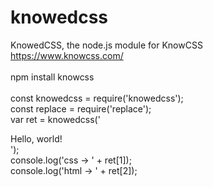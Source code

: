 # knowedcss
KnowedCSS, the node.js module for KnowCSS
<br>https://www.knowcss.com/
<br>
<br>npm install knowcss
<br>
<br>const knowedcss = require('knowedcss');
<br>const replace = require('replace');
<br>var ret = knowedcss('<div class="font-size-16px">Hello, world!</div>');
<br>console.log('css -> ' + ret[1]);
<br>console.log('html -> ' + ret[2]);
